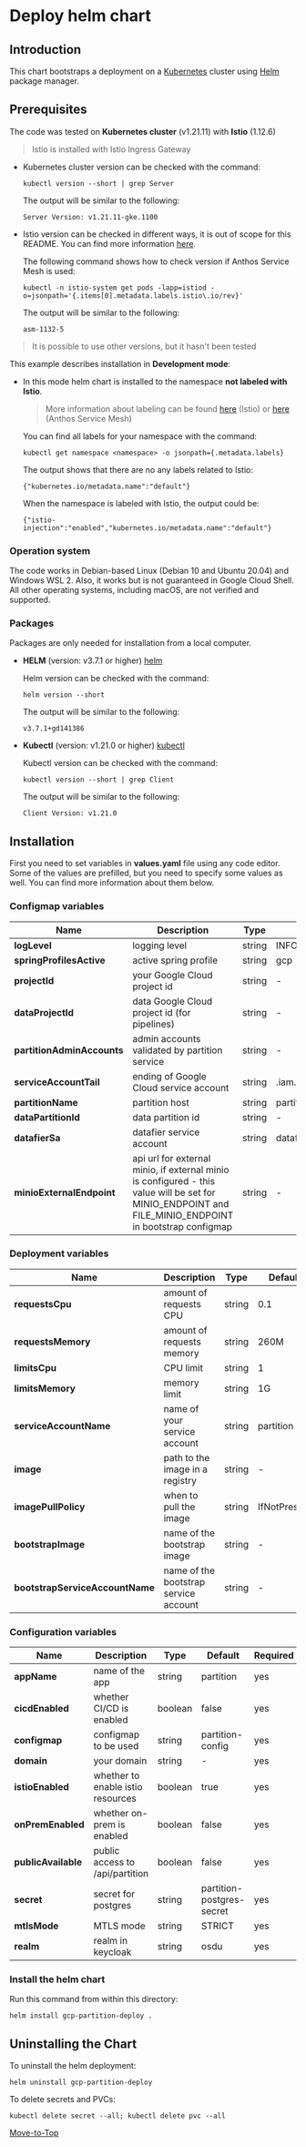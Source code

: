 <!--- Deploy -->

# Deploy helm chart

## Introduction

This chart bootstraps a deployment on a [Kubernetes](https://kubernetes.io) cluster using [Helm](https://helm.sh) package manager.

## Prerequisites

The code was tested on **Kubernetes cluster** (v1.21.11) with **Istio** (1.12.6)
  > Istio is installed with Istio Ingress Gateway

- Kubernetes cluster version can be checked with the command:

    `kubectl version --short | grep Server`

    The output will be similar to the following:

  ```console
  Server Version: v1.21.11-gke.1100
  ```

- Istio version can be checked in different ways, it is out of scope for this README. You can find more information [here](https://istio.io/latest/docs/setup/install/).

    The following command shows how to check version if Anthos Service Mesh is used:

    `kubectl -n istio-system get pods -lapp=istiod -o=jsonpath='{.items[0].metadata.labels.istio\.io/rev}'`

    The output will be similar to the following:

  ```console
  asm-1132-5
  ```

> It is possible to use other versions, but it hasn't been tested

This example describes installation in **Development mode**:

- In this mode helm chart is installed to the namespace **not labeled with Istio**.
  > More information about labeling can be found [here](https://istio.io/latest/docs/setup/additional-setup/sidecar-injection) (Istio) or [here](https://cloud.google.com/service-mesh/docs/managed/select-a-release-channel#default-injection-labels) (Anthos Service Mesh)

    You can find all labels for your namespace with the command:

     `kubectl get namespace <namespace> -o jsonpath={.metadata.labels}`

    The output shows that there are no any labels related to Istio:
  
    ```console
    {"kubernetes.io/metadata.name":"default"}
    ```

    When the namespace is labeled with Istio, the output could be:

    ```console
    {"istio-injection":"enabled","kubernetes.io/metadata.name":"default"}
    ```

### Operation system

The code works in Debian-based Linux (Debian 10 and Ubuntu 20.04) and Windows WSL 2. Also, it works but is not guaranteed in Google Cloud Shell. All other operating systems, including macOS, are not verified and supported.

### Packages

Packages are only needed for installation from a local computer.

- **HELM** (version: v3.7.1 or higher) [helm](https://helm.sh/docs/intro/install/)

    Helm version can be checked with the command:

    `helm version --short`

    The output will be similar to the following:

  ```console
  v3.7.1+gd141386
  ```

- **Kubectl** (version: v1.21.0 or higher) [kubectl](https://kubernetes.io/docs/tasks/tools/#kubectl)

    Kubectl version can be checked with the command:

    `kubectl version --short | grep Client`

    The output will be similar to the following:

  ```console
  Client Version: v1.21.0
  ```

## Installation

First you need to set variables in **values.yaml** file using any code editor. Some of the values are prefilled, but you need to specify some values as well. You can find more information about them below.

### Configmap variables

| Name | Description | Type | Default |Required |
|------|-------------|------|---------|---------|
**logLevel** | logging level | string | INFO | yes
**springProfilesActive** | active spring profile | string | gcp | yes
**projectId** | your Google Cloud project id | string | - | yes
**dataProjectId** | data Google Cloud project id (for pipelines) | string | - | no
**partitionAdminAccounts** | admin accounts validated by partition service | string | - | yes
**serviceAccountTail** | ending of Google Cloud service account | string | .iam.gserviceaccount.com | yes
**partitionName** | partition host | string | partition | yes
**dataPartitionId** | data partition id | string | - | yes
**datafierSa** | datafier service account | string | datafier | yes
**minioExternalEndpoint** | api url for external minio, if external minio is configured - this value will be set for MINIO_ENDPOINT and FILE_MINIO_ENDPOINT in bootstrap configmap | string | - | no

### Deployment variables

| Name | Description | Type | Default |Required |
|------|-------------|------|---------|---------|
**requestsCpu** | amount of requests CPU | string | 0.1 | yes
**requestsMemory** | amount of requests memory | string | 260M | yes
**limitsCpu** | CPU limit | string | 1 | yes
**limitsMemory** | memory limit | string | 1G | yes
**serviceAccountName** | name of your service account | string | partition | yes
**image** | path to the image in a registry | string | - | yes
**imagePullPolicy** | when to pull the image | string | IfNotPresent | yes
**bootstrapImage** | name of the bootstrap image | string | - | yes
**bootstrapServiceAccountName** | name of the bootstrap service account | string | - | yes

### Configuration variables

| Name | Description | Type | Default |Required |
|------|-------------|------|---------|---------|
**appName** | name of the app | string | partition | yes
**cicdEnabled** | whether CI/CD is enabled | boolean | false | yes
**configmap** | configmap to be used | string | partition-config | yes
**domain** | your domain | string | - | yes
**istioEnabled** | whether to enable istio resources | boolean | true | yes
**onPremEnabled** | whether on-prem is enabled | boolean | false | yes
**publicAvailable** | public access to /api/partition | boolean | false | yes
**secret** | secret for postgres | string | partition-postgres-secret | yes
**mtlsMode** | MTLS mode | string | STRICT | yes
**realm** | realm in keycloak | string | osdu | yes

### Install the helm chart

Run this command from within this directory:

```console
helm install gcp-partition-deploy .
```

## Uninstalling the Chart

To uninstall the helm deployment:

```console
helm uninstall gcp-partition-deploy
```

To delete secrets and PVCs:

```console
kubectl delete secret --all; kubectl delete pvc --all
```

[Move-to-Top](#deploy-helm-chart)
